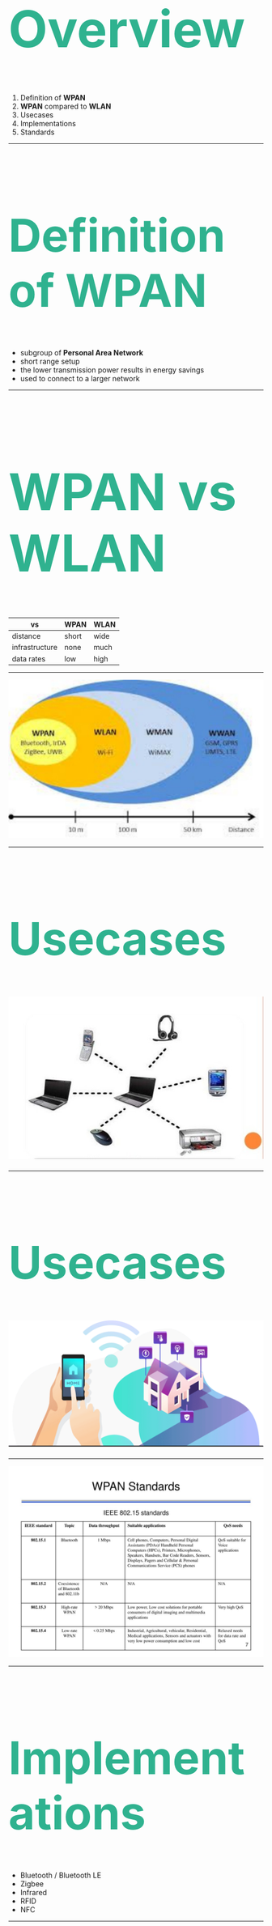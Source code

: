 <h1 style="color:rgb(47, 178, 143); font-size: 100px;">Overview</h1>

1. Definition of **WPAN**
2. **WPAN** compared to **WLAN**
3. Usecases
4. Implementations
5. Standards

---

<h1 style="color:rgb(47, 178, 143); font-size: 90px;">Definition of WPAN</h1>

- subgroup of **Personal Area Network**
- short range setup
- the lower transmission power results in energy savings
- used to connect to a larger network

---

<h1 style="color:rgb(47, 178, 143); font-size: 100px;">WPAN vs WLAN</h1>

| vs             | **WPAN** | **WLAN** |
| -------------- | -------- | -------- |
| distance       | short    | wide     |
| infrastructure | none     | much     |
| data rates     | low      | high     |

---

![](images/Range.jpg)

---

<h1 style="color:rgb(47, 178, 143); font-size: 90px;">Usecases</h1>

## ![](images/wpans.jpg)

---


<h1 style="color:rgb(47, 178, 143); font-size: 90px;">Usecases</h1>

## ![](images/home_auto.png)

---

![](images/standards.jpg)

---


<h1 style="color:rgb(47, 178, 143); font-size: 90px;">Implementations</h1>

- Bluetooth / Bluetooth LE
- Zigbee
- Infrared
- RFID
- NFC

---

<h1 style="color:rgb(47, 178, 143); font-size: 80px;">Data Rates and Ranges</h1>

| tech     | speed        | range      |
| -------- | ------------ | ---------- |
| BT       | _3 Mb/s_     | _up to km_ |
| Zigbee   | _250 kbit/s_ | _100m_     |
| Infrared | _4 Mbit/s_   | _10m_      |
| RFID     | _8 kbit/s_   | _1000m_    |
| NFC      | _424 kbit/s_ | _10cm_     |
| WLAN     | _54 Mbit/s_  | _100m_     |
        

---

## 👋 Let's discuss!


![](images/qr.png)
